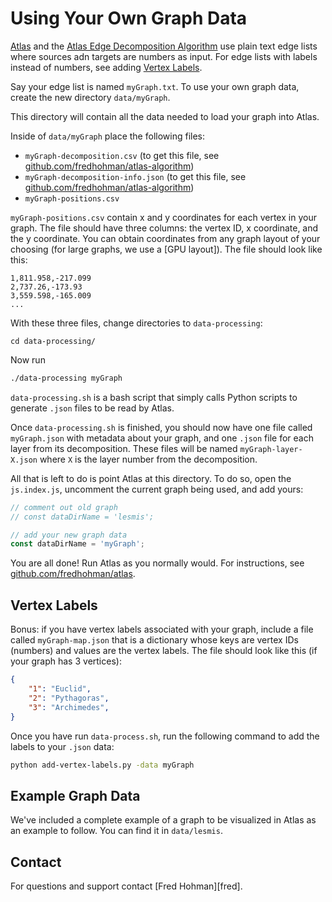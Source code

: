 # Using Your Own Graph Data

[Atlas][atlas] and the [Atlas Edge Decomposition Algorithm][atlas-algorithm] use plain text edge lists where sources adn targets are numbers as input. For edge lists with labels instead of numbers, see adding [Vertex Labels](#vertex-labels).

Say your edge list is named `myGraph.txt`. To use your own graph data, create the new directory `data/myGraph`.

This directory will contain all the data needed to load your graph into Atlas.

Inside of `data/myGraph` place the following files:

* `myGraph-decomposition.csv` (to get this file, see [github.com/fredhohman/atlas-algorithm][atlas-algorithm])
* `myGraph-decomposition-info.json` (to get this file, see [github.com/fredhohman/atlas-algorithm][atlas-algorithm])
* `myGraph-positions.csv`

`myGraph-positions.csv` contain x and y coordinates for each vertex in your graph. The file should have three columns: the vertex ID, x coordinate, and the y coordinate. You can obtain coordinates from any graph layout of your choosing (for large graphs, we use a [GPU layout]). The file should look like this:

```csv
1,811.958,-217.099
2,737.26,-173.93
3,559.598,-165.009
...
```

With these three files, change directories to `data-processing`:

```
cd data-processing/
```

Now run 

```bash
./data-processing myGraph
```

`data-processing.sh` is a bash script that simply calls Python scripts to generate `.json` files to be read by Atlas.

Once `data-processing.sh` is finished, you should now have one file called `myGraph.json` with metadata about your graph, and one `.json` file for each layer from its decomposition. These files will be named `myGraph-layer-X.json` where `X` is the layer number from the decomposition.

All that is left to do is point Atlas at this directory. To do so, open the `js.index.js`, uncomment the current graph being used, and add yours:

```javascript
// comment out old graph
// const dataDirName = 'lesmis';

// add your new graph data
const dataDirName = 'myGraph';
```

You are all done! Run Atlas as you normally would. For instructions, see [github.com/fredhohman/atlas][atlas].


## Vertex Labels

Bonus: if you have vertex labels associated with your graph, include a file called `myGraph-map.json` that is a dictionary whose keys are vertex IDs (numbers) and values are the vertex labels. The file should look like this (if your graph has 3 vertices):

```json
{
	"1": "Euclid",
	"2": "Pythagoras",
	"3": "Archimedes",
}
```

Once you have run `data-process.sh`, run the following command to add the labels to your `.json` data:

```bash
python add-vertex-labels.py -data myGraph
```


## Example Graph Data

We've included a complete example of a graph to be visualized in Atlas as an example to follow. You can find it in `data/lesmis`.


## Contact

For questions and support contact [Fred Hohman][fred].


[atlas]: https://github.com/fredhohman/atlas
[atlas-algorithm]: https://github.com/fredhohman/atlas-algorithm
[gpu-layout]: https://github.com/govertb/GPUGraphLayout
